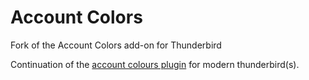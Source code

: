 # Account Colors
Fork of the Account Colors add-on for Thunderbird


Continuation of the [account colours plugin](https://addons.thunderbird.net/en-us/thunderbird/addon/account-colors/) for modern thunderbird(s).
